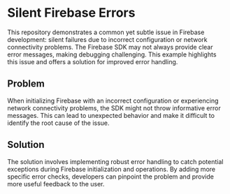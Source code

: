 # Silent Firebase Errors

This repository demonstrates a common yet subtle issue in Firebase development: silent failures due to incorrect configuration or network connectivity problems.  The Firebase SDK may not always provide clear error messages, making debugging challenging. This example highlights this issue and offers a solution for improved error handling.

## Problem

When initializing Firebase with an incorrect configuration or experiencing network connectivity problems, the SDK might not throw informative error messages.  This can lead to unexpected behavior and make it difficult to identify the root cause of the issue.

## Solution

The solution involves implementing robust error handling to catch potential exceptions during Firebase initialization and operations.  By adding more specific error checks, developers can pinpoint the problem and provide more useful feedback to the user.